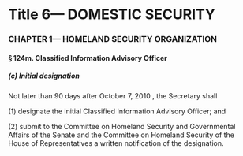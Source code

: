 
# Title 6— DOMESTIC SECURITY
### CHAPTER 1— HOMELAND SECURITY ORGANIZATION
#### § 124m. Classified Information Advisory Officer
##### (c) Initial designation

Not later than 90 days after October 7, 2010 , the Secretary shall

(1) designate the initial Classified Information Advisory Officer; and

(2) submit to the Committee on Homeland Security and Governmental Affairs of the Senate and the Committee on Homeland Security of the House of Representatives a written notification of the designation.
